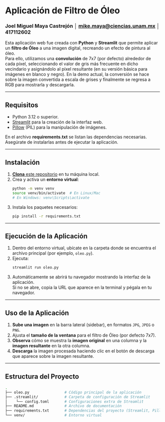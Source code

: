 # Aplicación de Filtro de Óleo

### Joel Miguel Maya Castrejón │ mike.maya@ciencias.unam.mx │ 417112602

Esta aplicación web fue creada con **Python** y **Streamlit** que permite aplicar un **filtro de Óleo** a una imagen digital, recreando un efecto de pintura al óleo.  
Para ello, utilizamos una **convolución** de 7x7 (por defecto) alrededor de cada píxel, seleccionando el valor de gris más frecuente en dicho vecindario y asignándolo al píxel resultante (en su versión básica para imágenes en blanco y negro). En la demo actual, la conversión se hace sobre la imagen convertida a escala de grises y finalmente se regresa a RGB para mostrarla y descargarla.

---

## Requisitos

- Python 3.12 o superior.
- [Streamlit](https://docs.streamlit.io/) para la creación de la interfaz web.
- [Pillow](https://pillow.readthedocs.io/) (PIL) para la manipulación de imágenes.

En el archivo **requirements.txt** se listan las dependencias necesarias. Asegúrate de instalarlas antes de ejecutar la aplicación.

---

## Instalación

1. [**Clona** este repositorio](https://github.com/mikemayac/Image-Filter-Application-Oil) en tu máquina local.
2. Crea y activa un **entorno virtual**:
   ```bash
   python -m venv venv
   source venv/bin/activate  # En Linux/Mac
   # En Windows: venv\Scripts\activate
   ```
3. Instala los paquetes necesarios:
   ```bash
   pip install -r requirements.txt
   ```

---

## Ejecución de la Aplicación

1. Dentro del entorno virtual, ubícate en la carpeta donde se encuentra el archivo principal (por ejemplo, `oleo.py`).
2. Ejecuta:
   ```bash
   streamlit run oleo.py
   ```
3. Automáticamente se abrirá tu navegador mostrando la interfaz de la aplicación.  
   Si no se abre, copia la URL que aparece en la terminal y pégala en tu navegador.

---

## Uso de la Aplicación

1. **Sube una imagen** en la barra lateral (sidebar), en formatos `JPG`, `JPEG` o `PNG`.  
2. Ajusta el **tamaño de la ventana** para el filtro de Óleo (por defecto 7x7).  
3. **Observa** cómo se muestra la **imagen original** en una columna y la **imagen resultante** en la otra columna.  
4. **Descarga** la imagen procesada haciendo clic en el botón de descarga que aparece sobre la imagen resultante.

---

## Estructura del Proyecto

```bash
.
├── oleo.py                # Código principal de la aplicación 
├── .streamlit/            # Carpeta de configuración de Streamlit 
│    └── config.toml       # Configuraciones extra de Streamlit
├── README.md              # Archivo de documentación
├── requirements.txt       # Dependencias del proyecto (Streamlit, Pillow, etc.)
└── venv/                  # Entorno virtual 
```

